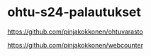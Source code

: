 # ohtu-s24-palautukset

https://github.com/pinjakokkonen/ohtuvarasto

https://github.com/pinjakokkonen/webcounter
